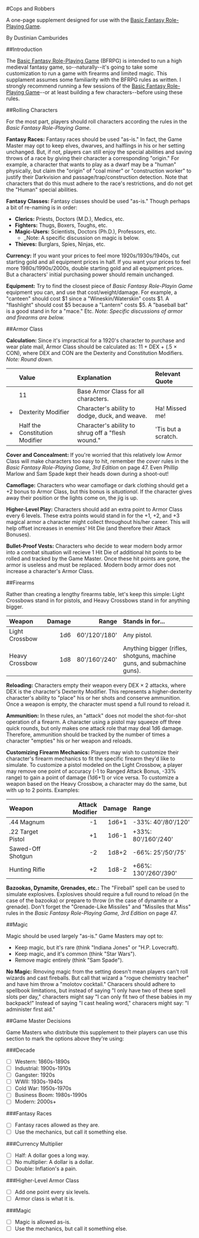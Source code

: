 ﻿#Cops and Robbers

A one-page supplement designed for use with the [Basic Fantasy Role-Playing Game](http://www.basicfantasy.org).

By Dustinian Camburides

##Introduction

The [Basic Fantasy Role-Playing Game](http://www.basicfantasy.org) (BFRPG) is intended to run a high medieval fantasy game, so--naturally--it's going to take some customization to run a game with firearms and limited magic. This supplament assumes some familiarity with the BFRPG rules as written. I strongly recommend running a few sessions of the [Basic Fantasy Role-Playing Game](http://www.basicfantasy.org)--or at least building a few characters--before using these rules.

##Rolling Characters

For the most part, players should roll characters according the rules in the _Basic Fantasy Role-Playing Game_.

__Fantasy Races:__ Fantasy races should be used "as-is." In fact, the Game Master may opt to keep elves, dwarves, and halflings in his or her setting unchanged. But, if not, players can still enjoy the special abilities and saving throws of a race by giving their character a corresponding "origin." For example, a character that wants to play as a dwarf may be a "human" physically, but claim the "origin" of "coal miner" or "construction worker" to justify their Darkvision and passage/trap/construction detection. Note that characters that do this must adhere to the race's restrictions, and do not get the "Human" special abilities.

__Fantasy Classes:__ Fantasy classes should be used "as-is." Though perhaps a bit of re-naming is in order:

* __Clerics:__ Priests, Doctors (M.D.), Medics, etc.
* __Fighters:__ Thugs, Boxers, Toughs, etc.
* __Magic-Users:__  Scientists, Doctors (Ph.D.), Professors, etc.
	* _Note: A specific discussion on magic is below.
* __Thieves:__ Burglars, Spies, Ninjas, etc.

__Currency:__ If you want your prices to feel more 1920s/1930s/1940s, cut starting gold and all equipment prices in half. If you want your prices to feel more 1980s/1990s/2000s, double starting gold and all equipment prices. But a characters' initial purchasing power should remain unchanged.

__Equipment:__ Try to find the closest piece of _Basic Fantasy Role-Playin Game_ equipment you can, and use that cost/weight/damage. For example, a "canteen" should cost $1 since a "Wineskin/Waterskin" costs $1. A "flashlight" should cost $5 because a "Lantern" costs $5. A "baseball bat" is a good stand in for a "mace." Etc. _Note: Specific discussions of armor and firearms are below._

##Armor Class

__Calculation:__ Since it's impractical for a 1920's character to purchase and wear plate mail, Armor Class should be calculated as: 11 + DEX + (.5 &times; CON), where DEX and CON are the Dexterity and Constitution Modifiers. _Note: Round down._

|     |Value                         |Explanation                                      |Relevant Quote     |
|:---:|:-----------------------------|:------------------------------------------------|:------------------|
|     |11                            |Base Armor Class for all characters.             |                   |
|  +  |Dexterity Modifier            |Character's ability to dodge, duck, and weave.   |Ha! Missed me!     |
|  +  |Half the Constitution Modifier|Character's ability to shrug off a "flesh wound."|'Tis but a scratch.|

__Cover and Concealment:__ If you're worried that this relatively low Armor Class will make characters too easy to hit, remember the _cover_ rules in the _Basic Fantasy Role-Playing Game, 3rd Edition_ on page 47. Even Phillip Marlow and Sam Spade kept their heads down during a shoot-out!

__Camoflage:__ Characters who wear camoflage or dark clothing should get a +2 bonus to Armor Class, but this bonus is _situational_. If the character gives away their position or the lights come on, the jig is up.

__Higher-Level Play:__ Characters should add an extra point to Armor Class every 6 levels. These extra points would stand in for the +1, +2, and +3 magical armor a character might collect throughout his/her career. This will help offset increases in enemies' Hit Die (and therefore their Attack Bonuses).

__Bullet-Proof Vests:__ Characters who decide to wear modern body armor into a combat situation will recieve 1 Hit Die of additional hit points to be rolled and tracked by the Game Master. Once these hit points are gone, the armor is useless and must be replaced. Modern body armor does not increase a character's Armor Class.

##Firearms

Rather than creating a lengthy firearms table, let's keep this simple: Light Crossbows stand in for pistols, and Heavy Crossbows stand in for anything bigger.

|Weapon        |Damage|Range        |Stands in for...                                                      |
|:-------------|-----:|------------:|:---------------------------------------------------------------------|
|Light Crossbow|   1d6|60'/120'/180'|Any pistol.                                                           |
|Heavy Crossbow|   1d8|80'/160'/240'|Anything bigger (rifles, shotguns, machine guns, and submachine guns).|

__Reloading:__ Characters empty their weapon every DEX &times; 2 attacks, where DEX is the character's Dexterity Modifier. This represents a higher-dexterity character's ability to "place" his or her shots and conserve ammunition. Once a weapon is empty, the character must spend a full round to reload it.

__Ammunition:__ In these rules, an "attack" does not model the shot-for-shot operation of a firearm. A character using a pistol may squeeze off three quick rounds, but only makes one attack role that may deal 1d6 damage. Therefore, ammunition should be tracked by the number of times a character "empties" his or her weapon and reloads.

__Customizing Firearm Mechanics:__ Players may wish to customize their character's firearm mechanics to fit the specific firearm they'd like to simulate. To customize a pistol modeled on the Light Crossbow, a player may remove one point of accuracy (-1 to Ranged Attack Bonus, -33% range) to gain a point of damage (1d6+1) or vice versa. To customize a weapon based on the Heavy Crossbow, a character may do the same, but with up to 2 points. Examples:

|Weapon           |Attack Modifier|Damage|Range               |
|:----------------|--------------:|-----:|:-------------------|
|.44 Magnum       |             -1| 1d6+1|-33%: 40'/80'/120'  |
|.22 Target Pistol|             +1| 1d6-1|+33%: 80'/160'/240' |
|Sawed-Off Shotgun|             -2| 1d8+2|-66%: 25'/50'/75'   |
|Hunting Rifle    |             +2| 1d8-2|+66%: 130'/260'/390'|

__Bazookas, Dynamite, Grenades, etc.:__ The "Fireball" spell can be used to simulate explosives. Explosives should require a full round to reload (in the case of the bazooka) or prepare to throw (in the case of dynamite or a grenade). Don't forget the "Grenade-Like Missiles" and "Missiles that Miss" rules in the _Basic Fantasy Role-Playing Game, 3rd Edition_ on page 47.

##Magic

Magic should be used largely "as-is." Game Masters may opt to:

* Keep magic, but it's rare (think "Indiana Jones" or "H.P. Lovecraft).
* Keep magic, and it's common (think "Star Wars").
* Remove magic entirely (think "Sam Spade").

__No Magic:__ Rmoving magic from the setting doesn't mean players can't roll wizards and cast fireballs. But call that wizard a "rogue chemistry teacher" and have him throw a "molotov cocktail." Characers should adhere to spellbook limitations, but instead of saying "I only have two of these spell slots per day," characters might say "I can only fit two of these babies in my backpack!" Instead of saying "I cast healing word," characers might say: "I administer first aid."

##Game Master Decisions

Game Masters who distribute this supplement to their players can use this section to mark the options above they're using:

###Decade

- [ ] Western: 1860s-1890s
- [ ] Industrial: 1900s-1910s
- [ ] Gangster: 1920s
- [ ] WWII: 1930s-1940s
- [ ] Cold War: 1950s-1970s
- [ ] Business Boom: 1980s-1990s
- [ ] Modern: 2000s+

###Fantasy Races

- [ ] Fantasy races allowed as they are.
- [ ] Use the mechanics, but call it something else.

###Currency Multiplier

- [ ] Half: A dollar goes a long way.
- [ ] No multiplier: A dollar is a dollar.
- [ ] Double: Inflation's a pain.
	
###Higher-Level Armor Class

- [ ] Add one point every six levels.
- [ ] Armor class is what it is.

###Magic

- [ ] Magic is allowed as-is.
- [ ] Use the mechanics, but call it something else.
